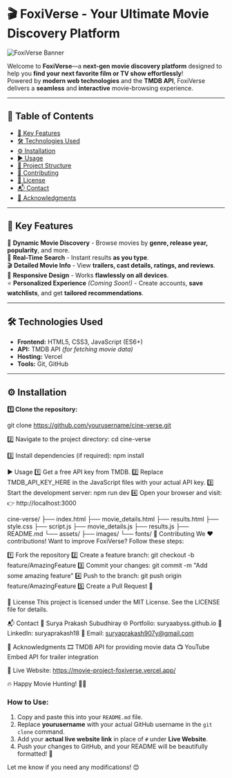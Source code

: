 # 🎬 **FoxiVerse - Your Ultimate Movie Discovery Platform**  

![FoxiVerse Banner](https://via.placeholder.com/1200x600.png?text=CineVerse+Movie+Discovery+Platform)

Welcome to **FoxiVerse**—a **next-gen movie discovery platform** designed to help you **find your next favorite film or TV show effortlessly**!  
Powered by **modern web technologies** and the **TMDB API**, FoxiVerse delivers a **seamless** and **interactive** movie-browsing experience.

---

## 📌 **Table of Contents**
- [🚀 Key Features](#-key-features)
- [🛠️ Technologies Used](#-technologies-used)
- [⚙️ Installation](#️-installation)
- [▶️ Usage](#️-usage)
- [📂 Project Structure](#-project-structure)
- [🤝 Contributing](#-contributing)
- [📝 License](#-license)
- [📬 Contact](#-contact)
- [🙏 Acknowledgments](#-acknowledgments)

---

## 🚀 **Key Features**
🎥 **Dynamic Movie Discovery** - Browse movies by **genre, release year, popularity**, and more.  
🔎 **Real-Time Search** - Instant results **as you type**.  
🎬 **Detailed Movie Info** - View **trailers, cast details, ratings, and reviews**.  
📱 **Responsive Design** - Works **flawlessly on all devices**.  
⭐ **Personalized Experience** *(Coming Soon!)* - Create accounts, **save watchlists**, and get **tailored recommendations**.  

---

## 🛠️ **Technologies Used**
- **Frontend:** HTML5, CSS3, JavaScript (ES6+)
- **API:** TMDB API *(for fetching movie data)*
- **Hosting:** Vercel  
- **Tools:** Git, GitHub  

---

## ⚙️ **Installation**
**1️⃣ Clone the repository:**  

git clone https://github.com/yourusername/cine-verse.git

2️⃣ Navigate to the project directory:
cd cine-verse

3️⃣ Install dependencies (if required):
npm install

▶️ Usage
1️⃣ Get a free API key from TMDB.
2️⃣ Replace TMDB_API_KEY_HERE in the JavaScript files with your actual API key.
3️⃣ Start the development server:
npm run dev
4️⃣ Open your browser and visit:
👉 http://localhost:3000

cine-verse/
├── index.html
├── movie_details.html
├── results.html
├── style.css
├── script.js
├── movie_details.js
├── results.js
├── README.md
└── assets/
    ├── images/
    └── fonts/
🤝 Contributing
We ❤️ contributions! Want to improve FoxiVerse? Follow these steps:

1️⃣ Fork the repository
2️⃣ Create a feature branch:
git checkout -b feature/AmazingFeature
3️⃣ Commit your changes:
git commit -m "Add some amazing feature"
4️⃣ Push to the branch:
git push origin feature/AmazingFeature
5️⃣ Create a Pull Request 🚀

📝 License
This project is licensed under the MIT License. See the LICENSE file for details.

📬 Contact
📌 Surya Prakash Subudhiray
🌐 Portfolio: suryaabyss.github.io
🔗 LinkedIn: suryaprakash18
📧 Email: suryaprakash907y@gmail.com

🙏 Acknowledgments
🎞️ TMDB API for providing movie data
📺 YouTube Embed API for trailer integration

🚀 Live Website: https://movie-project-foxiverse.vercel.app/

🔥 Happy Movie Hunting! 🍿🎥


### How to Use:
1. Copy and paste this into your `README.md` file.
2. Replace **yourusername** with your actual GitHub username in the `git clone` command.
3. Add your **actual live website link** in place of `#` under **Live Website**.
4. Push your changes to GitHub, and your README will be beautifully formatted! 🚀

Let me know if you need any modifications! 😊


